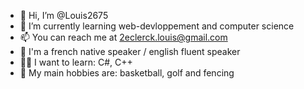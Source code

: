 - 👋 Hi, I’m @Louis2675
- 🌱 I’m currently learning web-devloppement and computer science
- 📫 You can reach me at 2eclerck.louis@gmail.com
- 🎤 I'm a french native speaker / english fluent speaker
- 👨‍💻 I want to learn: C#, C++
- 👀 My main hobbies are: basketball, golf and fencing
